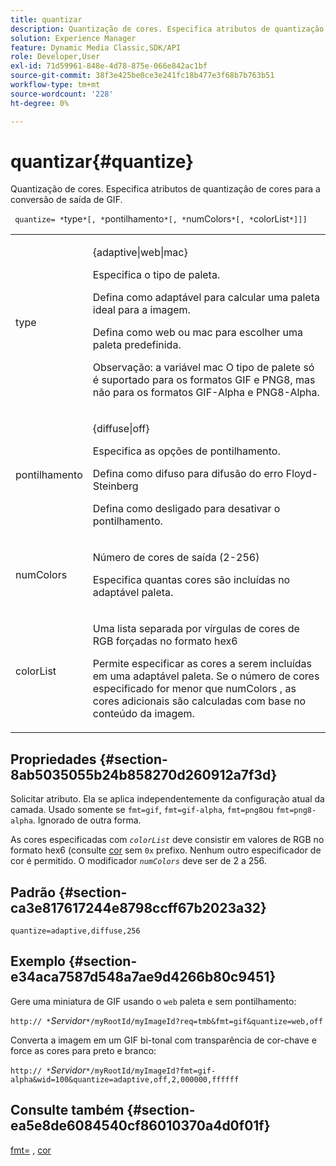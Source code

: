 ```yaml
---
title: quantizar
description: Quantização de cores. Especifica atributos de quantização de cores para a conversão de saída de GIF.
solution: Experience Manager
feature: Dynamic Media Classic,SDK/API
role: Developer,User
exl-id: 71d59961-848e-4d78-875e-066e842ac1bf
source-git-commit: 38f3e425be0ce3e241fc18b477e3f68b7b763b51
workflow-type: tm+mt
source-wordcount: '228'
ht-degree: 0%

---
```


# quantizar{#quantize}

Quantização de cores. Especifica atributos de quantização de cores para a conversão de saída de GIF.

` quantize= *`type`*[, *`pontilhamento`*[, *`numColors`*[, *`colorList`*]]]`

<table id="table_A669A9058C8043A5BAE80B03A13B015B"> 
 <tbody> 
  <tr> 
   <td colname="col1"> <p> <span class="codeph"> <span class="varname"> type </span> </span> </p> </td> 
   <td colname="col2"> <p> <span class="codeph"> {adaptive|web|mac} </span> </p> <p>Especifica o tipo de paleta. </p> <p>Defina como <span class="codeph"> adaptável </span> para calcular uma paleta ideal para a imagem. </p> <p>Defina como <span class="codeph"> web </span> ou <span class="codeph"> mac </span> para escolher uma paleta predefinida. </p> <p> <p>Observação: a variável <span class="codeph"> mac </span> O tipo de palete só é suportado para os formatos GIF e PNG8, mas não para os formatos GIF-Alpha e PNG8-Alpha. </p> </p> </td> 
  </tr> 
  <tr> 
   <td colname="col1"> <p> <span class="codeph"> <span class="varname"> pontilhamento </span> </span> </p> </td> 
   <td colname="col2"> <p> <span class="codeph"> {diffuse|off} </span> </p> <p>Especifica as opções de pontilhamento. </p> <p>Defina como <span class="codeph"> difuso </span> para difusão do erro Floyd- Steinberg </p> <p>Defina como <span class="codeph"> desligado </span> para desativar o pontilhamento. </p> </td> 
  </tr> 
  <tr> 
   <td colname="col1"> <p> <span class="codeph"> <span class="varname"> numColors </span> </span> </p> </td> 
   <td colname="col2"> <p>Número de cores de saída (2-256) </p> <p>Especifica quantas cores são incluídas no <span class="codeph"> adaptável </span> paleta. </p> </td> 
  </tr> 
  <tr> 
   <td colname="col1"> <p> <span class="codeph"> <span class="varname"> colorList </span> </span> </p> </td> 
   <td colname="col2"> <p>Uma lista separada por vírgulas de cores de RGB forçadas no formato hex6 </p> <p>Permite especificar as cores a serem incluídas em uma <span class="codeph"> adaptável </span> paleta. Se o número de cores especificado for menor que <span class="codeph"> <span class="varname"> numColors </span> </span>, as cores adicionais são calculadas com base no conteúdo da imagem. </p> </td> 
  </tr> 
 </tbody> 
</table>

## Propriedades {#section-8ab5035055b24b858270d260912a7f3d}

Solicitar atributo. Ela se aplica independentemente da configuração atual da camada. Usado somente se `fmt=gif`, `fmt=gif-alpha`, `fmt=png8`ou `fmt=png8-alpha`. Ignorado de outra forma.

As cores especificadas com *`colorList`* deve consistir em valores de RGB no formato hex6 (consulte [cor](/help/aem-is-ir-api/is-api/http-ref/image-serving-api-ref/c-http-protocol-reference/c-command-reference/r-color-commandref.md) sem `0x` prefixo. Nenhum outro especificador de cor é permitido. O modificador *`numColors`* deve ser de 2 a 256.

## Padrão {#section-ca3e817617244e8798ccff67b2023a32}

`quantize=adaptive,diffuse,256`

## Exemplo {#section-e34aca7587d548a7ae9d4266b80c9451}

Gere uma miniatura de GIF usando o `web` paleta e sem pontilhamento:

`http:// *`*Servidor*`*/myRootId/myImageId?req=tmb&fmt=gif&quantize=web,off`

Converta a imagem em um GIF bi-tonal com transparência de cor-chave e force as cores para preto e branco:

`http:// *`*Servidor*`*/myRootId/myImageId?fmt=gif-alpha&wid=100&quantize=adaptive,off,2,000000,ffffff`

## Consulte também {#section-ea5e8de6084540cf86010370a4d0f01f}

[fmt=](../../../../../is-api/http-ref/image-serving-api-ref/c-http-protocol-reference/c-command-reference/r-is-http-fmt.md#reference-cdf10043423b45ba9fe15157fb3ae37a) , [cor](/help/aem-is-ir-api/is-api/http-ref/image-serving-api-ref/c-http-protocol-reference/c-data-types/r-is-http-color.md)
